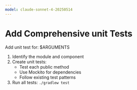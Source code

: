 ```yaml
---
model: claude-sonnet-4-20250514
---
```


# Add Comprehensive unit Tests

Add unit test for: $ARGUMENTS

1. Identify the module and component
2. Create unit tests:
    - Test each public method
    - Use Mockito for dependencies
    - Follow existing test patterns
3. Run all tests: `./gradlew test`